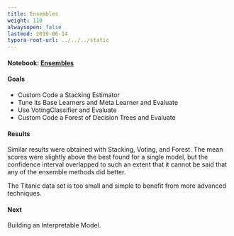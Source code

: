 ```yaml
---
title: Ensembles
weight: 110
alwaysopen: false
lastmod: 2019-06-14
typora-root-url: ../../../static
---
```

#### Notebook: <a href="http://nbviewer.jupyter.org/github/sdiehl28/tutorial-jupyter-notebooks/blob/master/projects/titanic/TitanicN09.ipynb" target="_blank">Ensembles</a>
#### Goals  
- Custom Code a Stacking Estimator
- Tune its Base Learners and Meta Learner and Evaluate
- Use VotingClassifier and Evaluate
- Custom Code a Forest of Decision Trees and Evaluate

#### Results  
Similar results were obtained with Stacking, Voting, and Forest.  The mean scores were slightly above the best found for a single model, but the confidence interval overlapped to such an extent that it cannot be said that any of the ensemble methods did better.

The Titanic data set is too small and simple to benefit from more advanced techniques. 

#### Next

Building an Interpretable Model.